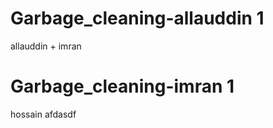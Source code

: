 
# Garbage_cleaning-allauddin 1
 
 allauddin + imran

# Garbage_cleaning-imran 1

hossain afdasdf


